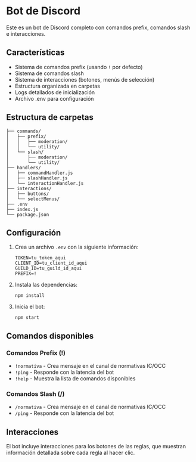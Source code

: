 # Bot de Discord

Este es un bot de Discord completo con comandos prefix, comandos slash e interacciones.

## Características

- Sistema de comandos prefix (usando `!` por defecto)
- Sistema de comandos slash
- Sistema de interacciones (botones, menús de selección)
- Estructura organizada en carpetas
- Logs detallados de inicialización
- Archivo .env para configuración

## Estructura de carpetas

```
├── commands/
│   ├── prefix/
│   │   ├── moderation/
│   │   └── utility/
│   └── slash/
│       ├── moderation/
│       └── utility/
├── handlers/
│   ├── commandHandler.js
│   ├── slashHandler.js
│   └── interactionHandler.js
├── interactions/
│   ├── buttons/
│   └── selectMenus/
├── .env
├── index.js
└── package.json
```

## Configuración

1. Crea un archivo `.env` con la siguiente información:
   ```
   TOKEN=tu_token_aqui
   CLIENT_ID=tu_client_id_aqui
   GUILD_ID=tu_guild_id_aqui
   PREFIX=!
   ```

2. Instala las dependencias:
   ```
   npm install
   ```

3. Inicia el bot:
   ```
   npm start
   ```

## Comandos disponibles

### Comandos Prefix (!)

- `!normativa` - Crea mensaje en el canal de normativas IC/OCC
- `!ping` - Responde con la latencia del bot
- `!help` - Muestra la lista de comandos disponibles

### Comandos Slash (/)

- `/normativa` - Crea mensaje en el canal de normativas IC/OCC
- `/ping` - Responde con la latencia del bot

## Interacciones

El bot incluye interacciones para los botones de las reglas, que muestran información detallada sobre cada regla al hacer clic.